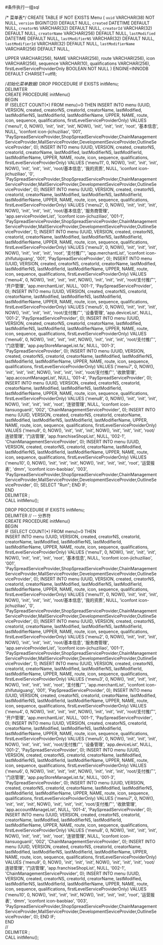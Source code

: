 #条件执行一组sql

/* 菜单表*/
CREATE TABLE IF NOT EXISTS Menu (
  `uuid` VARCHAR(38) NOT NULL,
  `version` BIGINT(20) DEFAULT NULL,
  `created` DATETIME DEFAULT NULL,
  `creatorNS` VARCHAR(32) DEFAULT NULL,
  `creatorId` VARCHAR(32) DEFAULT NULL,
  `creatorName` VARCHAR(256) DEFAULT NULL,
  `lastModified` DATETIME DEFAULT NULL,
  `lastModifierNS` VARCHAR(32) DEFAULT NULL,
  `lastModifierId` VARCHAR(32) DEFAULT NULL,
  `lastModifierName` VARCHAR(256) DEFAULT NULL,
  
  UPPER VARCHAR(256),
  NAME VARCHAR(256),
  route VARCHAR(256),
  icon VARCHAR(256),
  sequence VARCHAR(10),
  qualifications VARCHAR(256),
  firstLevelServiceProviderOnly BOOLEAN NOT NULL
) ENGINE=INNODB DEFAULT CHARSET=utf8;

/*初始化菜单数据*/
DROP PROCEDURE IF EXISTS initMenu;  
DELIMITER  
CREATE PROCEDURE initMenu()  
BEGIN  
IF (SELECT COUNT(*) FROM menu)=0 THEN
	INSERT INTO menu (UUID, VERSION, created, creatorNS, creatorId, creatorName, lastModified, lastModifierNS, lastModifierId, lastModifierName, UPPER, NAME, route, icon, sequence, qualifications, firstLevelServiceProviderOnly) VALUES ('menu1', 0, NOW(), 'init', 'init', 'init', NOW(), 'init', 'init', 'init', 'root', '基本信息', NULL, 'iconfont icon-jichuziliao', '001', 'PaySpreadServiceProvider,ShopSpreadServiceProvider,ChainManagementServiceProvider,MallServiceProvider,DevelopmentSeviceProvider,OutlineSeviceProvider', 0);
	INSERT INTO menu (UUID, VERSION, created, creatorNS, creatorId, creatorName, lastModified, lastModifierNS, lastModifierId, lastModifierName, UPPER, NAME, route, icon, sequence, qualifications, firstLevelServiceProviderOnly) VALUES ('menu11', 0, NOW(), 'init', 'init', 'init', NOW(), 'init', 'init', 'init', 'root/基本信息', '我的资质', NULL, 'iconfont icon-jichuziliao', '0', 'PaySpreadServiceProvider,ShopSpreadServiceProvider,ChainManagementServiceProvider,MallServiceProvider,DevelopmentSeviceProvider,OutlineSeviceProvider', 0);
	INSERT INTO menu (UUID, VERSION, created, creatorNS, creatorId, creatorName, lastModified, lastModifierNS, lastModifierId, lastModifierName, UPPER, NAME, route, icon, sequence, qualifications, firstLevelServiceProviderOnly) VALUES ('menu2', 0, NOW(), 'init', 'init', 'init', NOW(), 'init', 'init', 'init', 'root/基本信息', '服务商管理', 'app.serviceProviderList', 'iconfont icon-jichuziliao', '001-1', 'PaySpreadServiceProvider,ShopSpreadServiceProvider,ChainManagementServiceProvider,MallServiceProvider,DevelopmentSeviceProvider,OutlineSeviceProvider', 1);
	INSERT INTO menu (UUID, VERSION, created, creatorNS, creatorId, creatorName, lastModified, lastModifierNS, lastModifierId, lastModifierName, UPPER, NAME, route, icon, sequence, qualifications, firstLevelServiceProviderOnly) VALUES ('menu3', 0, NOW(), 'init', 'init', 'init', NOW(), 'init', 'init', 'init', 'root', '支付推广', 'app.merchantList', 'iconfont icon-zhifutuiguang', '001', 'PaySpreadServiceProvider', 0);
	INSERT INTO menu (UUID, VERSION, created, creatorNS, creatorId, creatorName, lastModified, lastModifierNS, lastModifierId, lastModifierName, UPPER, NAME, route, icon, sequence, qualifications, firstLevelServiceProviderOnly) VALUES ('menu4', 0, NOW(), 'init', 'init', 'init', NOW(), 'init', 'init', 'init', 'root/支付推广', '开户管理', 'app.merchantList', NULL, '001-1', 'PaySpreadServiceProvider', 0);
	INSERT INTO menu (UUID, VERSION, created, creatorNS, creatorId, creatorName, lastModified, lastModifierNS, lastModifierId, lastModifierName, UPPER, NAME, route, icon, sequence, qualifications, firstLevelServiceProviderOnly) VALUES ('menu5', 0, NOW(), 'init', 'init', 'init', NOW(), 'init', 'init', 'init', 'root/支付推广', '设备管理', 'app.deviceList', NULL, '001-2', 'PaySpreadServiceProvider', 0);
	INSERT INTO menu (UUID, VERSION, created, creatorNS, creatorId, creatorName, lastModified, lastModifierNS, lastModifierId, lastModifierName, UPPER, NAME, route, icon, sequence, qualifications, firstLevelServiceProviderOnly) VALUES ('menu6', 0, NOW(), 'init', 'init', 'init', NOW(), 'init', 'init', 'init', 'root/支付推广', '门店管理', 'app.payStoreManageList.fa', NULL, '001-3', 'PaySpreadServiceProvider', 0);
	INSERT INTO menu (UUID, VERSION, created, creatorNS, creatorId, creatorName, lastModified, lastModifierNS, lastModifierId, lastModifierName, UPPER, NAME, route, icon, sequence, qualifications, firstLevelServiceProviderOnly) VALUES ('menu7', 0, NOW(), 'init', 'init', 'init', NOW(), 'init', 'init', 'init', 'root/支付推广', '收款管理', 'app.accountManageList', NULL, '001-4', 'PaySpreadServiceProvider', 0);
	INSERT INTO menu (UUID, VERSION, created, creatorNS, creatorId, creatorName, lastModified, lastModifierNS, lastModifierId, lastModifierName, UPPER, NAME, route, icon, sequence, qualifications, firstLevelServiceProviderOnly) VALUES ('menu8', 0, NOW(), 'init', 'init', 'init', NOW(), 'init', 'init', 'init', 'root', '连锁管理', NULL, 'iconfont icon-liansuoguanli', '002', 'ChainManagementServiceProvider', 0);
	INSERT INTO menu (UUID, VERSION, created, creatorNS, creatorId, creatorName, lastModified, lastModifierNS, lastModifierId, lastModifierName, UPPER, NAME, route, icon, sequence, qualifications, firstLevelServiceProviderOnly) VALUES ('menu9', 0, NOW(), 'init', 'init', 'init', NOW(), 'init', 'init', 'init', 'root/连锁管理', '门店管理', 'app.franchiseShopList', NULL, '002-1', 'ChainManagementServiceProvider', 0);
	INSERT INTO menu (UUID, VERSION, created, creatorNS, creatorId, creatorName, lastModified, lastModifierNS, lastModifierId, lastModifierName, UPPER, NAME, route, icon, sequence, qualifications, firstLevelServiceProviderOnly) VALUES ('menu10', 0, NOW(), 'init', 'init', 'init', NOW(), 'init', 'init', 'init', 'root', '运营报表', 'dmm', 'iconfont icon-baobiao', '003', 'PaySpreadServiceProvider,ShopSpreadServiceProvider,ChainManagementServiceProvider,MallServiceProvider,DevelopmentSeviceProvider,OutlineSeviceProvider', 0);
	SELECT "Run";
END IF;  
END  
DELIMITER ;  
CALL initMenu();



DROP PROCEDURE IF EXISTS initMenu;  
DELIMITER // -- 分界符  
CREATE PROCEDURE initMenu()  
BEGIN  
IF (SELECT COUNT(*) FROM menu)=0 THEN  
	INSERT INTO menu (UUID, VERSION, created, creatorNS, creatorId, creatorName, lastModified, lastModifierNS, lastModifierId, lastModifierName, UPPER, NAME, route, icon, sequence, qualifications, firstLevelServiceProviderOnly) VALUES ('menu1', 0, NOW(), 'init', 'init', 'init', NOW(), 'init', 'init', 'init', 'root', '基本信息', NULL, 'iconfont icon-jichuziliao', '001', 'PaySpreadServiceProvider,ShopSpreadServiceProvider,ChainManagementServiceProvider,MallServiceProvider,DevelopmentSeviceProvider,OutlineSeviceProvider', 0);
	INSERT INTO menu (UUID, VERSION, created, creatorNS, creatorId, creatorName, lastModified, lastModifierNS, lastModifierId, lastModifierName, UPPER, NAME, route, icon, sequence, qualifications, firstLevelServiceProviderOnly) VALUES ('menu11', 0, NOW(), 'init', 'init', 'init', NOW(), 'init', 'init', 'init', 'root/基本信息', '我的资质', NULL, 'iconfont icon-jichuziliao', '0', 'PaySpreadServiceProvider,ShopSpreadServiceProvider,ChainManagementServiceProvider,MallServiceProvider,DevelopmentSeviceProvider,OutlineSeviceProvider', 0);
	INSERT INTO menu (UUID, VERSION, created, creatorNS, creatorId, creatorName, lastModified, lastModifierNS, lastModifierId, lastModifierName, UPPER, NAME, route, icon, sequence, qualifications, firstLevelServiceProviderOnly) VALUES ('menu2', 0, NOW(), 'init', 'init', 'init', NOW(), 'init', 'init', 'init', 'root/基本信息', '服务商管理', 'app.serviceProviderList', 'iconfont icon-jichuziliao', '001-1', 'PaySpreadServiceProvider,ShopSpreadServiceProvider,ChainManagementServiceProvider,MallServiceProvider,DevelopmentSeviceProvider,OutlineSeviceProvider', 1);
	INSERT INTO menu (UUID, VERSION, created, creatorNS, creatorId, creatorName, lastModified, lastModifierNS, lastModifierId, lastModifierName, UPPER, NAME, route, icon, sequence, qualifications, firstLevelServiceProviderOnly) VALUES ('menu3', 0, NOW(), 'init', 'init', 'init', NOW(), 'init', 'init', 'init', 'root', '支付推广', 'app.merchantList', 'iconfont icon-zhifutuiguang', '001', 'PaySpreadServiceProvider', 0);
	INSERT INTO menu (UUID, VERSION, created, creatorNS, creatorId, creatorName, lastModified, lastModifierNS, lastModifierId, lastModifierName, UPPER, NAME, route, icon, sequence, qualifications, firstLevelServiceProviderOnly) VALUES ('menu4', 0, NOW(), 'init', 'init', 'init', NOW(), 'init', 'init', 'init', 'root/支付推广', '开户管理', 'app.merchantList', NULL, '001-1', 'PaySpreadServiceProvider', 0);
	INSERT INTO menu (UUID, VERSION, created, creatorNS, creatorId, creatorName, lastModified, lastModifierNS, lastModifierId, lastModifierName, UPPER, NAME, route, icon, sequence, qualifications, firstLevelServiceProviderOnly) VALUES ('menu5', 0, NOW(), 'init', 'init', 'init', NOW(), 'init', 'init', 'init', 'root/支付推广', '设备管理', 'app.deviceList', NULL, '001-2', 'PaySpreadServiceProvider', 0);
	INSERT INTO menu (UUID, VERSION, created, creatorNS, creatorId, creatorName, lastModified, lastModifierNS, lastModifierId, lastModifierName, UPPER, NAME, route, icon, sequence, qualifications, firstLevelServiceProviderOnly) VALUES ('menu6', 0, NOW(), 'init', 'init', 'init', NOW(), 'init', 'init', 'init', 'root/支付推广', '门店管理', 'app.payStoreManageList.fa', NULL, '001-3', 'PaySpreadServiceProvider', 0);
	INSERT INTO menu (UUID, VERSION, created, creatorNS, creatorId, creatorName, lastModified, lastModifierNS, lastModifierId, lastModifierName, UPPER, NAME, route, icon, sequence, qualifications, firstLevelServiceProviderOnly) VALUES ('menu7', 0, NOW(), 'init', 'init', 'init', NOW(), 'init', 'init', 'init', 'root/支付推广', '收款管理', 'app.accountManageList', NULL, '001-4', 'PaySpreadServiceProvider', 0);
	INSERT INTO menu (UUID, VERSION, created, creatorNS, creatorId, creatorName, lastModified, lastModifierNS, lastModifierId, lastModifierName, UPPER, NAME, route, icon, sequence, qualifications, firstLevelServiceProviderOnly) VALUES ('menu8', 0, NOW(), 'init', 'init', 'init', NOW(), 'init', 'init', 'init', 'root', '连锁管理', NULL, 'iconfont icon-liansuoguanli', '002', 'ChainManagementServiceProvider', 0);
	INSERT INTO menu (UUID, VERSION, created, creatorNS, creatorId, creatorName, lastModified, lastModifierNS, lastModifierId, lastModifierName, UPPER, NAME, route, icon, sequence, qualifications, firstLevelServiceProviderOnly) VALUES ('menu9', 0, NOW(), 'init', 'init', 'init', NOW(), 'init', 'init', 'init', 'root/连锁管理', '门店管理', 'app.franchiseShopList', NULL, '002-1', 'ChainManagementServiceProvider', 0);
	INSERT INTO menu (UUID, VERSION, created, creatorNS, creatorId, creatorName, lastModified, lastModifierNS, lastModifierId, lastModifierName, UPPER, NAME, route, icon, sequence, qualifications, firstLevelServiceProviderOnly) VALUES ('menu10', 0, NOW(), 'init', 'init', 'init', NOW(), 'init', 'init', 'init', 'root', '运营报表', 'dmm', 'iconfont icon-baobiao', '003', 'PaySpreadServiceProvider,ShopSpreadServiceProvider,ChainManagementServiceProvider,MallServiceProvider,DevelopmentSeviceProvider,OutlineSeviceProvider', 0);
END IF;  
END  
//  
DELIMITER ;  
CALL initMenu();